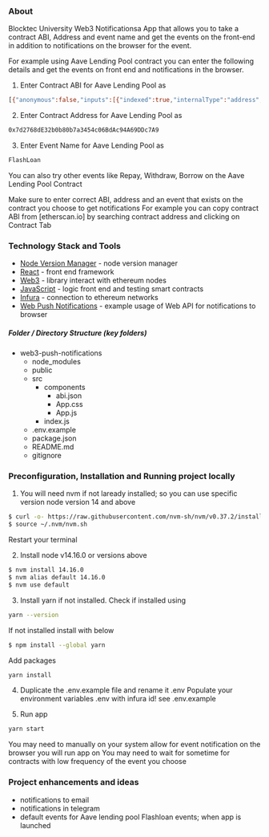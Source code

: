 ### About

Blocktec University Web3 Notificationsa App that allows you to take a contract ABI, Address and event name and get the events on the front-end in addition to notifications on the browser for the event. 

For example using Aave Lending Pool contract you can enter the following details and get the events on front end and notifications in the browser. 

1. Enter Contract ABI for Aave Lending Pool as 
```sh
[{"anonymous":false,"inputs":[{"indexed":true,"internalType":"address","name":"reserve","type":"address"},{"indexed":false,"internalType":"address","name":"user","type":"address"},{"indexed":true,"internalType":"address","name":"onBehalfOf","type":"address"},{"indexed":false,"internalType":"uint256","name":"amount","type":"uint256"},{"indexed":false,"internalType":"uint256","name":"borrowRateMode","type":"uint256"},{"indexed":false,"internalType":"uint256","name":"borrowRate","type":"uint256"},{"indexed":true,"internalType":"uint16","name":"referral","type":"uint16"}],"name":"Borrow","type":"event"},{"anonymous":false,"inputs":[{"indexed":true,"internalType":"address","name":"reserve","type":"address"},{"indexed":false,"internalType":"address","name":"user","type":"address"},{"indexed":true,"internalType":"address","name":"onBehalfOf","type":"address"},{"indexed":false,"internalType":"uint256","name":"amount","type":"uint256"},{"indexed":true,"internalType":"uint16","name":"referral","type":"uint16"}],"name":"Deposit","type":"event"},{"anonymous":false,"inputs":[{"indexed":true,"internalType":"address","name":"target","type":"address"},{"indexed":true,"internalType":"address","name":"initiator","type":"address"},{"indexed":true,"internalType":"address","name":"asset","type":"address"},{"indexed":false,"internalType":"uint256","name":"amount","type":"uint256"},{"indexed":false,"internalType":"uint256","name":"premium","type":"uint256"},{"indexed":false,"internalType":"uint16","name":"referralCode","type":"uint16"}],"name":"FlashLoan","type":"event"},{"anonymous":false,"inputs":[{"indexed":true,"internalType":"address","name":"collateralAsset","type":"address"},{"indexed":true,"internalType":"address","name":"debtAsset","type":"address"},{"indexed":true,"internalType":"address","name":"user","type":"address"},{"indexed":false,"internalType":"uint256","name":"debtToCover","type":"uint256"},{"indexed":false,"internalType":"uint256","name":"liquidatedCollateralAmount","type":"uint256"},{"indexed":false,"internalType":"address","name":"liquidator","type":"address"},{"indexed":false,"internalType":"bool","name":"receiveAToken","type":"bool"}],"name":"LiquidationCall","type":"event"},{"anonymous":false,"inputs":[],"name":"Paused","type":"event"},{"anonymous":false,"inputs":[{"indexed":true,"internalType":"address","name":"reserve","type":"address"},{"indexed":true,"internalType":"address","name":"user","type":"address"}],"name":"RebalanceStableBorrowRate","type":"event"},{"anonymous":false,"inputs":[{"indexed":true,"internalType":"address","name":"reserve","type":"address"},{"indexed":true,"internalType":"address","name":"user","type":"address"},{"indexed":true,"internalType":"address","name":"repayer","type":"address"},{"indexed":false,"internalType":"uint256","name":"amount","type":"uint256"}],"name":"Repay","type":"event"},{"anonymous":false,"inputs":[{"indexed":true,"internalType":"address","name":"reserve","type":"address"},{"indexed":false,"internalType":"uint256","name":"liquidityRate","type":"uint256"},{"indexed":false,"internalType":"uint256","name":"stableBorrowRate","type":"uint256"},{"indexed":false,"internalType":"uint256","name":"variableBorrowRate","type":"uint256"},{"indexed":false,"internalType":"uint256","name":"liquidityIndex","type":"uint256"},{"indexed":false,"internalType":"uint256","name":"variableBorrowIndex","type":"uint256"}],"name":"ReserveDataUpdated","type":"event"},{"anonymous":false,"inputs":[{"indexed":true,"internalType":"address","name":"reserve","type":"address"},{"indexed":true,"internalType":"address","name":"user","type":"address"}],"name":"ReserveUsedAsCollateralDisabled","type":"event"},{"anonymous":false,"inputs":[{"indexed":true,"internalType":"address","name":"reserve","type":"address"},{"indexed":true,"internalType":"address","name":"user","type":"address"}],"name":"ReserveUsedAsCollateralEnabled","type":"event"},{"anonymous":false,"inputs":[{"indexed":true,"internalType":"address","name":"reserve","type":"address"},{"indexed":true,"internalType":"address","name":"user","type":"address"},{"indexed":false,"internalType":"uint256","name":"rateMode","type":"uint256"}],"name":"Swap","type":"event"},{"anonymous":false,"inputs":[],"name":"Unpaused","type":"event"},{"anonymous":false,"inputs":[{"indexed":true,"internalType":"address","name":"reserve","type":"address"},{"indexed":true,"internalType":"address","name":"user","type":"address"},{"indexed":true,"internalType":"address","name":"to","type":"address"},{"indexed":false,"internalType":"uint256","name":"amount","type":"uint256"}],"name":"Withdraw","type":"event"},{"inputs":[],"name":"FLASHLOAN_PREMIUM_TOTAL","outputs":[{"internalType":"uint256","name":"","type":"uint256"}],"stateMutability":"view","type":"function"},{"inputs":[],"name":"LENDINGPOOL_REVISION","outputs":[{"internalType":"uint256","name":"","type":"uint256"}],"stateMutability":"view","type":"function"},{"inputs":[],"name":"MAX_NUMBER_RESERVES","outputs":[{"internalType":"uint256","name":"","type":"uint256"}],"stateMutability":"view","type":"function"},{"inputs":[],"name":"MAX_STABLE_RATE_BORROW_SIZE_PERCENT","outputs":[{"internalType":"uint256","name":"","type":"uint256"}],"stateMutability":"view","type":"function"},{"inputs":[{"internalType":"address","name":"asset","type":"address"},{"internalType":"uint256","name":"amount","type":"uint256"},{"internalType":"uint256","name":"interestRateMode","type":"uint256"},{"internalType":"uint16","name":"referralCode","type":"uint16"},{"internalType":"address","name":"onBehalfOf","type":"address"}],"name":"borrow","outputs":[],"stateMutability":"nonpayable","type":"function"},{"inputs":[{"internalType":"address","name":"asset","type":"address"},{"internalType":"uint256","name":"amount","type":"uint256"},{"internalType":"address","name":"onBehalfOf","type":"address"},{"internalType":"uint16","name":"referralCode","type":"uint16"}],"name":"deposit","outputs":[],"stateMutability":"nonpayable","type":"function"},{"inputs":[{"internalType":"address","name":"asset","type":"address"},{"internalType":"address","name":"from","type":"address"},{"internalType":"address","name":"to","type":"address"},{"internalType":"uint256","name":"amount","type":"uint256"},{"internalType":"uint256","name":"balanceFromBefore","type":"uint256"},{"internalType":"uint256","name":"balanceToBefore","type":"uint256"}],"name":"finalizeTransfer","outputs":[],"stateMutability":"nonpayable","type":"function"},{"inputs":[{"internalType":"address","name":"receiverAddress","type":"address"},{"internalType":"address[]","name":"assets","type":"address[]"},{"internalType":"uint256[]","name":"amounts","type":"uint256[]"},{"internalType":"uint256[]","name":"modes","type":"uint256[]"},{"internalType":"address","name":"onBehalfOf","type":"address"},{"internalType":"bytes","name":"params","type":"bytes"},{"internalType":"uint16","name":"referralCode","type":"uint16"}],"name":"flashLoan","outputs":[],"stateMutability":"nonpayable","type":"function"},{"inputs":[],"name":"getAddressesProvider","outputs":[{"internalType":"contract ILendingPoolAddressesProvider","name":"","type":"address"}],"stateMutability":"view","type":"function"},{"inputs":[{"internalType":"address","name":"asset","type":"address"}],"name":"getConfiguration","outputs":[{"components":[{"internalType":"uint256","name":"data","type":"uint256"}],"internalType":"struct DataTypes.ReserveConfigurationMap","name":"","type":"tuple"}],"stateMutability":"view","type":"function"},{"inputs":[{"internalType":"address","name":"asset","type":"address"}],"name":"getReserveData","outputs":[{"components":[{"components":[{"internalType":"uint256","name":"data","type":"uint256"}],"internalType":"struct DataTypes.ReserveConfigurationMap","name":"configuration","type":"tuple"},{"internalType":"uint128","name":"liquidityIndex","type":"uint128"},{"internalType":"uint128","name":"variableBorrowIndex","type":"uint128"},{"internalType":"uint128","name":"currentLiquidityRate","type":"uint128"},{"internalType":"uint128","name":"currentVariableBorrowRate","type":"uint128"},{"internalType":"uint128","name":"currentStableBorrowRate","type":"uint128"},{"internalType":"uint40","name":"lastUpdateTimestamp","type":"uint40"},{"internalType":"address","name":"aTokenAddress","type":"address"},{"internalType":"address","name":"stableDebtTokenAddress","type":"address"},{"internalType":"address","name":"variableDebtTokenAddress","type":"address"},{"internalType":"address","name":"interestRateStrategyAddress","type":"address"},{"internalType":"uint8","name":"id","type":"uint8"}],"internalType":"struct DataTypes.ReserveData","name":"","type":"tuple"}],"stateMutability":"view","type":"function"},{"inputs":[{"internalType":"address","name":"asset","type":"address"}],"name":"getReserveNormalizedIncome","outputs":[{"internalType":"uint256","name":"","type":"uint256"}],"stateMutability":"view","type":"function"},{"inputs":[{"internalType":"address","name":"asset","type":"address"}],"name":"getReserveNormalizedVariableDebt","outputs":[{"internalType":"uint256","name":"","type":"uint256"}],"stateMutability":"view","type":"function"},{"inputs":[],"name":"getReservesList","outputs":[{"internalType":"address[]","name":"","type":"address[]"}],"stateMutability":"view","type":"function"},{"inputs":[{"internalType":"address","name":"user","type":"address"}],"name":"getUserAccountData","outputs":[{"internalType":"uint256","name":"totalCollateralETH","type":"uint256"},{"internalType":"uint256","name":"totalDebtETH","type":"uint256"},{"internalType":"uint256","name":"availableBorrowsETH","type":"uint256"},{"internalType":"uint256","name":"currentLiquidationThreshold","type":"uint256"},{"internalType":"uint256","name":"ltv","type":"uint256"},{"internalType":"uint256","name":"healthFactor","type":"uint256"}],"stateMutability":"view","type":"function"},{"inputs":[{"internalType":"address","name":"user","type":"address"}],"name":"getUserConfiguration","outputs":[{"components":[{"internalType":"uint256","name":"data","type":"uint256"}],"internalType":"struct DataTypes.UserConfigurationMap","name":"","type":"tuple"}],"stateMutability":"view","type":"function"},{"inputs":[{"internalType":"address","name":"asset","type":"address"},{"internalType":"address","name":"aTokenAddress","type":"address"},{"internalType":"address","name":"stableDebtAddress","type":"address"},{"internalType":"address","name":"variableDebtAddress","type":"address"},{"internalType":"address","name":"interestRateStrategyAddress","type":"address"}],"name":"initReserve","outputs":[],"stateMutability":"nonpayable","type":"function"},{"inputs":[{"internalType":"contract ILendingPoolAddressesProvider","name":"provider","type":"address"}],"name":"initialize","outputs":[],"stateMutability":"nonpayable","type":"function"},{"inputs":[{"internalType":"address","name":"collateralAsset","type":"address"},{"internalType":"address","name":"debtAsset","type":"address"},{"internalType":"address","name":"user","type":"address"},{"internalType":"uint256","name":"debtToCover","type":"uint256"},{"internalType":"bool","name":"receiveAToken","type":"bool"}],"name":"liquidationCall","outputs":[],"stateMutability":"nonpayable","type":"function"},{"inputs":[],"name":"paused","outputs":[{"internalType":"bool","name":"","type":"bool"}],"stateMutability":"view","type":"function"},{"inputs":[{"internalType":"address","name":"asset","type":"address"},{"internalType":"address","name":"user","type":"address"}],"name":"rebalanceStableBorrowRate","outputs":[],"stateMutability":"nonpayable","type":"function"},{"inputs":[{"internalType":"address","name":"asset","type":"address"},{"internalType":"uint256","name":"amount","type":"uint256"},{"internalType":"uint256","name":"rateMode","type":"uint256"},{"internalType":"address","name":"onBehalfOf","type":"address"}],"name":"repay","outputs":[{"internalType":"uint256","name":"","type":"uint256"}],"stateMutability":"nonpayable","type":"function"},{"inputs":[{"internalType":"address","name":"asset","type":"address"},{"internalType":"uint256","name":"configuration","type":"uint256"}],"name":"setConfiguration","outputs":[],"stateMutability":"nonpayable","type":"function"},{"inputs":[{"internalType":"bool","name":"val","type":"bool"}],"name":"setPause","outputs":[],"stateMutability":"nonpayable","type":"function"},{"inputs":[{"internalType":"address","name":"asset","type":"address"},{"internalType":"address","name":"rateStrategyAddress","type":"address"}],"name":"setReserveInterestRateStrategyAddress","outputs":[],"stateMutability":"nonpayable","type":"function"},{"inputs":[{"internalType":"address","name":"asset","type":"address"},{"internalType":"bool","name":"useAsCollateral","type":"bool"}],"name":"setUserUseReserveAsCollateral","outputs":[],"stateMutability":"nonpayable","type":"function"},{"inputs":[{"internalType":"address","name":"asset","type":"address"},{"internalType":"uint256","name":"rateMode","type":"uint256"}],"name":"swapBorrowRateMode","outputs":[],"stateMutability":"nonpayable","type":"function"},{"inputs":[{"internalType":"address","name":"asset","type":"address"},{"internalType":"uint256","name":"amount","type":"uint256"},{"internalType":"address","name":"to","type":"address"}],"name":"withdraw","outputs":[{"internalType":"uint256","name":"","type":"uint256"}],"stateMutability":"nonpayable","type":"function"}]
```

2. Enter Contract Address for Aave Lending Pool as
```sh
0x7d2768dE32b0b80b7a3454c06BdAc94A69DDc7A9
```

3. Enter Event Name for Aave Lending Pool as 
```sh
FlashLoan
```
You can also try other events like Repay, Withdraw, Borrow on the Aave Lending Pool Contract

Make sure to enter correct ABI, address and an event that exists on the contract you choose to get notifications
For example you can copy contract ABI from [etherscan.io] by searching contract address and clicking on Contract Tab 

### Technology Stack and Tools

* [Node Version Manager](https://heynode.com/tutorial/install-nodejs-locally-nvm) - node version manager
* [React](https://reactjs.org/) - front end framework
* [Web3](https://web3js.readthedocs.io/en/v1.3.0/) - library interact with ethereum nodes 
* [JavaScript](https://www.javascript.com/) - logic front end and testing smart contracts
* [Infura](https://infura.io/) - connection to ethereum networks 
* [Web Push Notifications](https://www.pluralsight.com/guides/html5-desktop-notifications-with-react) - example usage of Web API for notifications to browser

##### Folder / Directory Structure (key folders)
* web3-push-notifications
  * node_modules
  * public 
  * src
    * components
      * abi.json
      * App.css
      * App.js
    * index.js
  * .env.example
  * package.json
  * README.md
  * gitignore

### Preconfiguration, Installation and Running project locally 

1. You will need nvm  if not laready installed; so you can use specific version node version 14 and above 
```sh
$ curl -o- https://raw.githubusercontent.com/nvm-sh/nvm/v0.37.2/install.sh | bash
$ source ~/.nvm/nvm.sh
```
Restart your terminal

2. Install node v14.16.0 or versions above
```sh
$ nvm install 14.16.0 
$ nvm alias default 14.16.0 
$ nvm use default
```
3. Install yarn if not installed. Check if installed using 
```sh
yarn --version
```
If not installed install with below
```sh
$ npm install --global yarn
```
Add packages
```sh
yarn install
```

4. Duplicate the .env.example file and rename it .env Populate your environment variables .env with infura id! see .env.example 

5. Run app 
```sh
yarn start
``` 
You may need to manually on your system allow for event notification on the browser you will run app on 
You may need to wait for sometime for contracts with low frequency of the event you choose 

### Project enhancements and ideas

- notifications to email
- notifications in telegram
- default events for Aave lending pool Flashloan events; when app is launched
